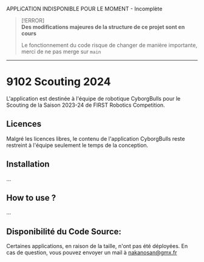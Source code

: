 APPLiCATION INDISPONIBLE POUR LE MOMENT - Incomplète
> [!ERROR]  
> **Des modifications majeures de la structure de ce projet sont en cours**
> 
> Le fonctionnement du code risque de changer de manière importante, merci de ne pas merge sur `main`

----
# 9102 Scouting 2024

L'application est destinée à l'équipe de robotique CyborgBulls pour le Scouting de la Saison 2023-24 de FIRST Robotics Competition.

## Licences

Malgré les licences libres, le contenu de l'application CyborgBulls reste restreint à l'équipe seulement le temps de la conception.

## Installation

...

## How to use ? 

...

## Disponibilité du Code Source: 

Certaines applications, en raison de la taille, n'ont pas été déployées. En cas de question, vous pouvez envoyer un mail à nakanosan@gmx.fr
